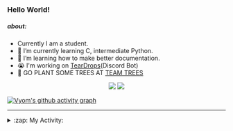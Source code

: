 ### Hello World!

##### about:
- Currently I am a student.
- 🌱 I’m currently learning C, intermediate Python.
- 🌱 I’m learning how to make better documentation.
- 😭 I'm working on [TearDrops](https://github.com/Vyvy-vi/TearDrops)(Discord Bot)
- 🌱 GO PLANT SOME TREES AT [TEAM TREES](https://teamtrees.org/)

<p align="center">
  <a href="https://twitter.com/Vyvy_viM"><img target="_blank" src="https://img.shields.io/badge/twitter%20@Vyvy_viM-0D95E8?style=for-the-badge&logo=twitter&logoColor=white"/></a> 
  <a href="https://vyvy-vi.github.io/portfolio"><img target="_blank" src="https://img.shields.io/badge/-I%27m_craving_for_open_source-green?style=for-the-badge&logo=github&logoColor=black"/></a> 
</p>

[![Vyom's github activity graph](https://activity-graph.herokuapp.com/graph?username=Vyvy-vi)](https://github.com/ashutosh00710/github-readme-activity-graph)

---
<details>
  <summary>:zap: My Activity:</summary>
  
<!--START_SECTION:waka-->
**I'm a Night 🦉** 

```text
🌞 Morning    39 commits     █░░░░░░░░░░░░░░░░░░░░░░░░   6.29% 
🌆 Daytime    131 commits    █████░░░░░░░░░░░░░░░░░░░░   21.13% 
🌃 Evening    231 commits    █████████░░░░░░░░░░░░░░░░   37.26% 
🌙 Night      219 commits    ████████░░░░░░░░░░░░░░░░░   35.32%

```
📅 **I'm Most Productive on Sunday** 

```text
Monday       71 commits     ██░░░░░░░░░░░░░░░░░░░░░░░   11.45% 
Tuesday      83 commits     ███░░░░░░░░░░░░░░░░░░░░░░   13.39% 
Wednesday    87 commits     ███░░░░░░░░░░░░░░░░░░░░░░   14.03% 
Thursday     79 commits     ███░░░░░░░░░░░░░░░░░░░░░░   12.74% 
Friday       56 commits     ██░░░░░░░░░░░░░░░░░░░░░░░   9.03% 
Saturday     85 commits     ███░░░░░░░░░░░░░░░░░░░░░░   13.71% 
Sunday       159 commits    ██████░░░░░░░░░░░░░░░░░░░   25.65%

```


📊 **This Week I Spent My Time On** 

```text
🔥 Editors: 
Vim                      8 hrs 42 mins       ████████████████░░░░░░░░░   64.85% 
VS Code                  4 hrs 43 mins       ████████░░░░░░░░░░░░░░░░░   35.15%

🐱‍💻 Projects: 
api                      8 hrs 58 mins       ████████████████░░░░░░░░░   66.91% 
uwus-online              2 hrs 17 mins       ████░░░░░░░░░░░░░░░░░░░░░   17.07% 
TEC-welcome-bot          1 hr 2 mins         ██░░░░░░░░░░░░░░░░░░░░░░░   7.82% 
Shepherd-bot             30 mins             █░░░░░░░░░░░░░░░░░░░░░░░░   3.76% 
TEC-Discord-Automation   13 mins             ░░░░░░░░░░░░░░░░░░░░░░░░░   1.7%

```


 Last Updated on 25/09/2021
<!--END_SECTION:waka-->
</details>
